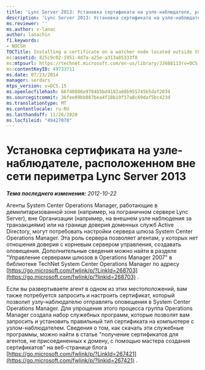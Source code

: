 ```yaml
---
title: 'Lync Server 2013: Установка сертификата на узле-наблюдателе, расположенном за пределами сети периметра'
description: 'Lync Server 2013: Установка сертификата на узле-наблюдателе, расположенном за пределами сети периметра.'
ms.reviewer: ''
ms.author: v-lanac
author: lanachin
f1.keywords:
- NOCSH
TOCTitle: Installing a certificate on a watcher node located outside the perimeter network
ms:assetid: 825c9c02-1951-4d7a-a25e-a313a85333f8
ms:mtpsurl: https://technet.microsoft.com/en-us/library/JJ688113(v=OCS.15)
ms:contentKeyID: 49733711
ms.date: 07/23/2014
manager: serdars
mtps_version: v=OCS.15
ms.openlocfilehash: 66f40886e9784b5bd4182a60b955745b5daf2034
ms.sourcegitcommit: 36fee89bb887bea4f18b19f17a8c69daf5bc423d
ms.translationtype: MT
ms.contentlocale: ru-RU
ms.lasthandoff: 11/26/2020
ms.locfileid: "49427070"
---
```

# <a name="installing-a-certificate-on-a-watcher-node-located-outside-the-perimeter-network-of-lync-server-2013"></a>Установка сертификата на узле-наблюдателе, расположенном вне сети периметра Lync Server 2013

<div data-xmlns="http://www.w3.org/1999/xhtml">

<div class="topic" data-xmlns="http://www.w3.org/1999/xhtml" data-msxsl="urn:schemas-microsoft-com:xslt" data-cs="https://msdn.microsoft.com/">

<div data-asp="https://msdn2.microsoft.com/asp">



</div>

<div id="mainSection">

<div id="mainBody">

<span> </span>

_**Тема последнего изменения:** 2012-10-22_

Агенты System Center Operations Manager, работающие в демилитаризованной зоне (например, на пограничном сервере Lync Server), вне Организации (например, на внешнем узле наблюдения за транзакциями) или на границе доверия доменных служб Active Directory, могут потребовать настройки сервера шлюза System Center Operations Manager. Эта роль сервера позволяет агентам, у которых нет отношения доверия с корневым сервером управления, создавать оповещения. Дополнительные сведения можно найти в разделе "Управление серверами шлюзов в Operations Manager 2007" в библиотеке TechNet System Center Operations Manager по адресу [https://go.microsoft.com/fwlink/p/?LinkId=268703](https://go.microsoft.com/fwlink/p/?linkid=268703) .

Если вы развертываете агент в одном из этих местоположений, вам также потребуется запросить и настроить сертификат, который позволит узлу-наблюдателю отправлять оповещения в System Center Operations Manager. Для упрощения этого процесса группа Operations Manager создала набор служебных программ, которые позволят вам запросить и установить правильный тип сертификата на компьютере с узлом-наблюдателем. Сведения о том, как скачать эти служебные программы, можно найти в статье "получение сертификатов для агентов, не присоединенных к домену, с помощью мастера создания сертификатов" на веб-странице блога [https://go.microsoft.com/fwlink/p/?LinkId=267421](https://go.microsoft.com/fwlink/p/?linkid=267421) .

</div>

<span> </span>

</div>

</div>

</div>

